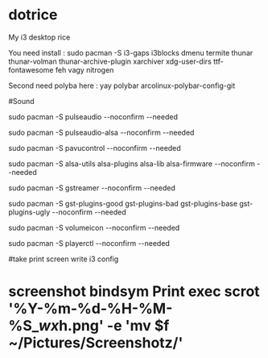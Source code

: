 # dotrice
My i3 desktop rice


You need install :
sudo pacman -S i3-gaps i3blocks dmenu termite thunar thunar-volman thunar-archive-plugin xarchiver xdg-user-dirs ttf-fontawesome feh vagy nitrogen


Second need polyba here : 
yay polybar arcolinux-polybar-config-git 

#Sound

sudo pacman -S pulseaudio --noconfirm --needed 

sudo pacman -S pulseaudio-alsa --noconfirm --needed 

sudo pacman -S pavucontrol --noconfirm --needed

sudo pacman -S alsa-utils alsa-plugins alsa-lib alsa-firmware --noconfirm --needed 

sudo pacman -S gstreamer --noconfirm --needed 

sudo pacman -S gst-plugins-good gst-plugins-bad gst-plugins-base gst-plugins-ugly --noconfirm --needed 

sudo pacman -S volumeicon --noconfirm --needed 

sudo pacman -S playerctl --noconfirm --needed


#take print screen write i3 config
# screenshot bindsym Print exec scrot '%Y-%m-%d-%H-%M-%S_$wx$h.png' -e 'mv $f ~/Pictures/Screenshotz/'
